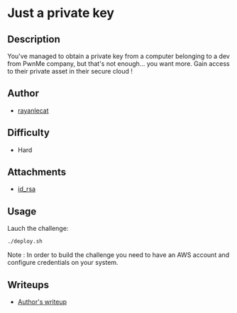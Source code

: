 # Just a private key

## Description 
You've managed to obtain a private key from a computer belonging to a dev from PwnMe company, but that's not enough... you want more. 
Gain access to their private asset in their secure cloud !

## Author
- [rayanlecat](https://x.com/rayanlecat)

## Difficulty
- Hard

## Attachments
- [id_rsa](attachments/id_rsa)

## Usage

Lauch the challenge:
```sh
./deploy.sh
```

Note : In order to build the challenge you need to have an AWS account and configure credentials on your system.

## Writeups
- [Author's writeup](solve/README.md)
